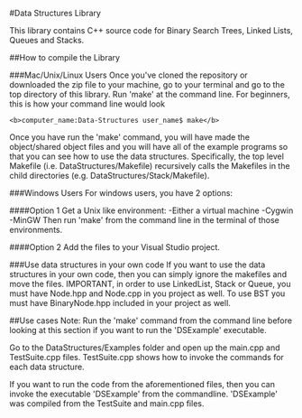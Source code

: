 #Data Structures Library

This library contains C++ source code for Binary Search Trees, Linked Lists,
Queues and Stacks. 

##How to compile the Library

###Mac/Unix/Linux Users
Once you've cloned the repository or downloaded the zip file to your machine,
go to your terminal and go to the top directory of this library. Run 'make' at the
command line. For beginners, this is how your command line would look

	<b>computer_name:Data-Structures user_name$ make</b>

Once you have run the 'make' command, you will have made the object/shared object files
and you will have all of the example programs so that you can see how to use the
data structures.  Specifically, the top level Makefile (i.e. DataStructures/Makefile)
recursively calls the Makefiles in the child directories (e.g. DataStructures/Stack/Makefile).

###Windows Users
For windows users, you have 2 options:

####Option 1
Get a Unix like environment:
-Either a virtual machine
-Cygwin
-MinGW
Then run 'make' from the command line in the terminal of those environments.

####Option 2
Add the files to your Visual Studio project.

###Use data structures in your own code
If you want to use the data structures in your own code, then you can simply ignore the 
makefiles and move the files.  IMPORTANT, in order to use LinkedList, Stack or Queue,
you must have Node.hpp and Node.cpp in you project as well.  To use BST you must have 
BinaryNode.hpp included in your project as well.

##Use cases
Note: Run the 'make' command from the command line before looking at this section if you want
to run the 'DSExample' executable.

Go to the DataStructures/Examples folder and open up the main.cpp and TestSuite.cpp files.
TestSuite.cpp shows how to invoke the commands for each data structure.

If you want to run the code from the aforementioned files, then you can invoke the executable
'DSExample' from the commandline.  'DSExample' was compiled from the TestSuite and main.cpp files.

